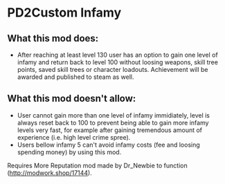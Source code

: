 # PD2Custom Infamy

## What this mod does:

- After reaching at least level 130 user has an option to gain one level of infamy and return back to level 100 without loosing weapons,  skill tree points, saved skill trees or character loadouts. Achievement will be awarded and published to steam as well.


## What this mod doesn't allow:
- User cannot gain more than one level of infamy immidiately, level is always reset back to 100 to prevent being able to gain more infamy levels very fast, for example after gaining tremendous amount of experience (i.e. high level crime spree).
- Users bellow infamy 5 can't avoid infamy costs (fee and loosing spending money) by using this mod.

Requires More Reputation mod made by Dr_Newbie to function (http://modwork.shop/17144).

